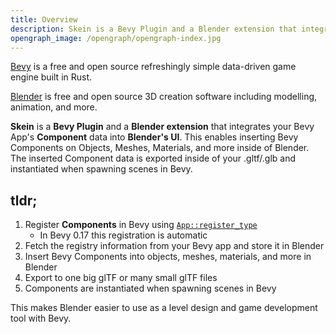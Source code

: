 ```yaml
---
title: Overview
description: Skein is a Bevy Plugin and a Blender extension that integrates your Bevy App's Component data into Blender's UI
opengraph_image: /opengraph/opengraph-index.jpg
---
```


[Bevy](https://bevyengine.org/) is a free and open source refreshingly simple data-driven game engine built in Rust.

[Blender](https://www.blender.org/) is free and open source 3D creation software including modelling, animation, and more.

**Skein** is a **Bevy Plugin** and a **Blender extension** that integrates your Bevy App's **Component** data into **Blender's UI**. This enables inserting Bevy Components on Objects, Meshes, Materials, and more inside of Blender. The inserted Component data is exported inside of your .gltf/.glb and instantiated when spawning scenes in Bevy.

## tldr;

1. Register **Components** in Bevy using [`App::register_type`](https://docs.rs/bevy/latest/bevy/prelude/struct.App.html#method.register_type)
   - In Bevy 0.17 this registration is automatic
1. Fetch the registry information from your Bevy app and store it in Blender
1. Insert Bevy Components into objects, meshes, materials, and more in Blender
1. Export to one big glTF or many small glTF files
1. Components are instantiated when spawning scenes in Bevy

This makes Blender easier to use as a level design and game development tool with Bevy.

<!-- ## Use Cases

TODO: link use cases

- Building levels as Blender scenes
- Applying physics colliders to Blender objects
- Marking materials in Blender for replacement using custom shaders in Bevy
- -->
